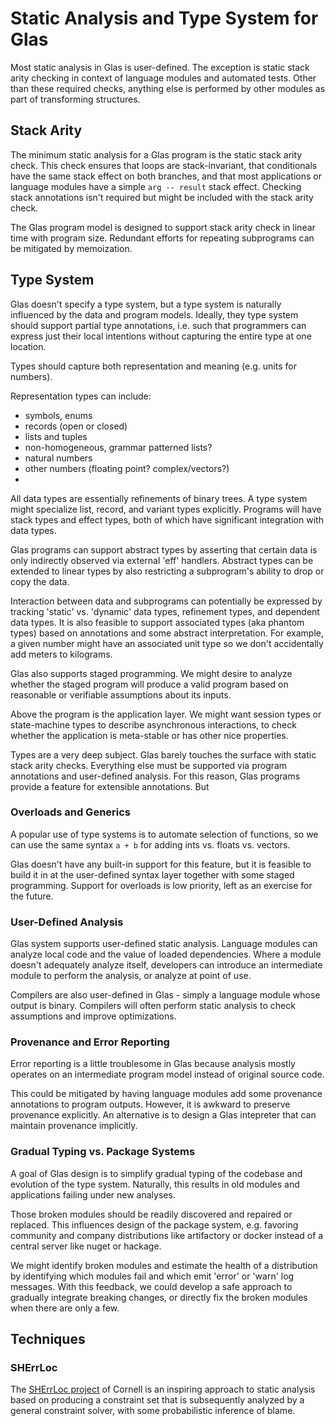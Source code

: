 # Static Analysis and Type System for Glas

Most static analysis in Glas is user-defined. The exception is static stack arity checking in context of language modules and automated tests. Other than these required checks, anything else is performed by other modules as part of transforming structures.

## Stack Arity

The minimum static analysis for a Glas program is the static stack arity check. This check ensures that loops are stack-invariant, that conditionals have the same stack effect on both branches, and that most applications or language modules have a simple `arg -- result` stack effect. Checking stack annotations isn't required but might be included with the stack arity check.

The Glas program model is designed to support stack arity check in linear time with program size. Redundant efforts for repeating subprograms can be mitigated by memoization.

## Type System

Glas doesn't specify a type system, but a type system is naturally influenced by the data and program models. Ideally, they type system should support partial type annotations, i.e. such that programmers can express just their local intentions without capturing the entire type at one location. 

Types should capture both representation and meaning (e.g. units for numbers).

Representation types can include:

* symbols, enums
* records (open or closed)
* lists and tuples
 * non-homogeneous, grammar patterned lists?
* natural numbers
* other numbers (floating point? complex/vectors?)
* 


All data types are essentially refinements of binary trees. A type system might specialize list, record, and variant types explicitly. Programs will have stack types and effect types, both of which have significant integration with data types.

Glas programs can support abstract types by asserting that certain data is only indirectly observed via external 'eff' handlers. Abstract types can be extended to linear types by also restricting a subprogram's ability to drop or copy the data.

Interaction between data and subprograms can potentially be expressed by tracking 'static' vs. 'dynamic' data types, refinement types, and dependent data types. It is also feasible to support associated types (aka phantom types) based on annotations and some abstract interpretation. For example, a given number might have an associated unit type so we don't accidentally add meters to kilograms.

Glas also supports staged programming. We might desire to analyze whether the staged program will produce a valid program based on reasonable or verifiable assumptions about its inputs. 

Above the program is the application layer. We might want session types or state-machine types to describe asynchronous interactions, to check whether the application is meta-stable or has other nice properties.

Types are a very deep subject. Glas barely touches the surface with static stack arity checks. Everything else must be supported via program annotations and user-defined analysis. For this reason, Glas programs provide a feature for extensible annotations. But

### Overloads and Generics

A popular use of type systems is to automate selection of functions, so we can use the same syntax `a + b` for adding ints vs. floats vs. vectors. 

Glas doesn't have any built-in support for this feature, but it is feasible to build it in at the user-defined syntax layer together with some staged programming. Support for overloads is low priority, left as an exercise for the future.

### User-Defined Analysis

Glas system supports user-defined static analysis. Language modules can analyze local code and the value of loaded dependencies. Where a module doesn't adequately analyze itself, developers can introduce an intermediate module to perform the analysis, or analyze at point of use.

Compilers are also user-defined in Glas - simply a language module whose output is binary. Compilers will often perform static analysis to check assumptions and improve optimizations. 

### Provenance and Error Reporting

Error reporting is a little troublesome in Glas because analysis mostly operates on an intermediate program model instead of original source code.  

This could be mitigated by having language modules add some provenance annotations to program outputs. However, it is awkward to preserve provenance explicitly. An alternative is to design a Glas intepreter that can maintain provenance implicitly.

### Gradual Typing vs. Package Systems

A goal of Glas design is to simplify gradual typing of the codebase and evolution of the type system. Naturally, this results in old modules and applications failing under new analyses.

Those broken modules should be readily discovered and repaired or replaced. This influences design of the package system, e.g. favoring community and company distributions like artifactory or docker instead of a central server like nuget or hackage.

We might identify broken modules and estimate the health of a distribution by identifying which modules fail and which emit 'error' or 'warn' log messages. With this feedback, we could develop a safe approach to gradually integrate breaking changes, or directly fix the broken modules when there are only a few.

## Techniques

### SHErrLoc

The [SHErrLoc project](https://www.cs.cornell.edu/projects/SHErrLoc/) of Cornell is an inspiring approach to static analysis based on producing a constraint set that is subsequently analyzed by a general constraint solver, with some probabilistic inference of blame.

